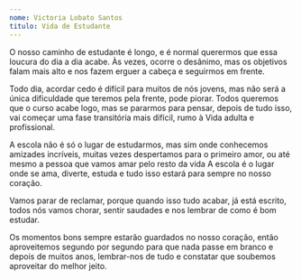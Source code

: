 ```yaml
---
nome: Victoria Lobato Santos
titulo: Vida de Estudante
---
```


O nosso caminho de estudante é longo, e é normal querermos que essa loucura do dia a dia acabe. Às vezes, ocorre o desânimo, mas os objetivos falam mais alto e nos fazem erguer a cabeça e seguirmos em frente.

Todo dia, acordar cedo é difícil para muitos de nós jovens, mas não será a única dificuldade que teremos pela frente, pode piorar. Todos queremos que o curso acabe logo, mas se pararmos   para pensar,  depois de tudo isso, vai começar uma fase transitória mais difícil, rumo à Vida adulta e profissional.

A escola não é só o lugar de estudarmos, mas sim onde conhecemos amizades incríveis, muitas vezes despertamos para o primeiro amor, ou até mesmo a pessoa que vamos amar pelo resto da vida A escola é o lugar onde se ama,  diverte, estuda e tudo isso estará para sempre  no nosso coração.

Vamos parar de reclamar, porque quando isso tudo acabar, já está escrito, todos nós vamos chorar, sentir saudades  e nos lembrar  de como é bom estudar.

Os momentos bons sempre estarão  guardados no nosso coração, então aproveitemos segundo por segundo para que nada passe em branco e depois de muitos anos,  lembrar-nos  de tudo e constatar que soubemos  aproveitar do melhor jeito.